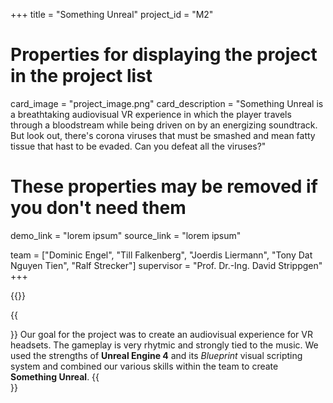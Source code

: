 +++
title = "Something Unreal"
project_id = "M2"

# Properties for displaying the project in the project list
card_image = "project_image.png"
card_description = "Something Unreal is a breathtaking audiovisual VR experience in which the player travels through a bloodstream while being driven on by an energizing soundtrack. But look out, there's corona viruses that must be smashed and mean fatty tissue that hast to be evaded. Can you defeat all the viruses?"

# These properties may be removed if you don't need them
demo_link = "lorem ipsum"
source_link = "lorem ipsum"

team = ["Dominic Engel", "Till Falkenberg", "Joerdis Liermann", "Tony Dat Nguyen Tien", "Ralf Strecker"]
supervisor = "Prof. Dr.-Ing. David Strippgen"
+++

{{<mediathek id="<our trailer comes in here" title="Our presentation">}}

{{<section title="Our goal">}}
Our goal for the project was to create an audiovisual experience for VR headsets. The gameplay is very rhytmic and strongly tied to the music. We used the strengths of <strong>Unreal Engine 4</strong> and its <i>Blueprint</i> visual scripting system and combined our various skills within the team to create <strong>Something Unreal</strong>.
{{</section>}}